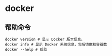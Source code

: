 # docker

## 帮助命令

```shell
docker version # 显示 Docker 版本信息。
docker info # 显示 Docker 系统信息，包括镜像和容器数
docker --help # 帮助
```

